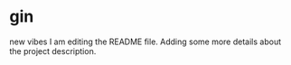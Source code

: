 # gin
new vibes
I am editing the README file. Adding some more details about the project description.
